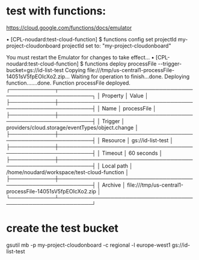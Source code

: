 # test with functions:
https://cloud.google.com/functions/docs/emulator

• [CPL-noudard:test-cloud-function] $ functions config set projectId my-project-cloudonboard
projectId set to: "my-project-cloudonboard"

You must restart the Emulator for changes to take effect...
• [CPL-noudard:test-cloud-function] $ functions deploy processFile --trigger-bucket=gs://id-list-test
Copying file:///tmp/us-central1-processFile-14051sV5fpEOIcXo2.zip...
Waiting for operation to finish...done.
Deploying function.......done.
Function processFile deployed.
┌────────────┬───────────────────────────────────────────────────────────┐
│ Property   │ Value                                                     │
├────────────┼───────────────────────────────────────────────────────────┤
│ Name       │ processFile                                               │
├────────────┼───────────────────────────────────────────────────────────┤
│ Trigger    │ providers/cloud.storage/eventTypes/object.change          │
├────────────┼───────────────────────────────────────────────────────────┤
│ Resource   │ gs://id-list-test                                         │
├────────────┼───────────────────────────────────────────────────────────┤
│ Timeout    │ 60 seconds                                                │
├────────────┼───────────────────────────────────────────────────────────┤
│ Local path │ /home/noudard/workspace/test-cloud-function               │
├────────────┼───────────────────────────────────────────────────────────┤
│ Archive    │ file:///tmp/us-central1-processFile-14051sV5fpEOIcXo2.zip │
└────────────┴───────────────────────────────────────────────────────────┘



# create the test bucket
gsutil mb -p my-project-cloudonboard -c regional -l europe-west1 gs://id-list-test 


